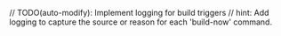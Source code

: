 // TODO(auto-modify): Implement logging for build triggers
// hint: Add logging to capture the source or reason for each 'build-now' command.
